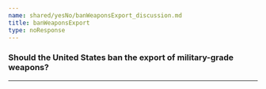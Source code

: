 ```yaml
---
name: shared/yesNo/banWeaponsExport_discussion.md
title: banWeaponsExport
type: noResponse
---
```


### Should the United States ban the export of military-grade weapons?

---

